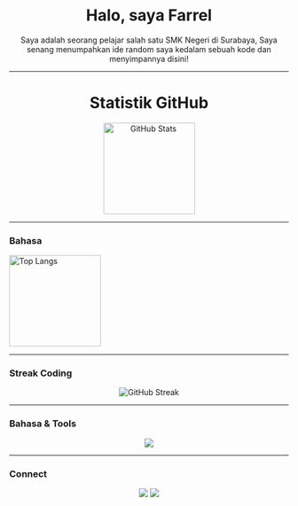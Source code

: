 <!-- Profil README Keren by Farrel -->

<h1 align="center">Halo, saya Farrel</h1>
<p align="center">Saya adalah seorang pelajar salah satu SMK Negeri di Surabaya, Saya senang menumpahkan ide random saya kedalam sebuah kode dan menyimpannya disini!</p>

---

<h1 align="center">Statistik GitHub</h1>

<p align="center">
  <img src="https://github-readme-stats.vercel.app/api?username=Zetus252&show_icons=true&theme=tokyonight" alt="GitHub Stats" height="165"/><br>

---

### Bahasa

  <img src="https://github-readme-stats.vercel.app/api/top-langs/?username=Zetus252&layout=compact&theme=tokyonight" alt="Top Langs" height="165"/>
</p>

---

### Streak Coding
<p align="center">
  <img src="https://streak-stats.demolab.com?user=Zetus252&theme=tokyonight&hide_border=true" alt="GitHub Streak"/>
</p>

---

### Bahasa & Tools
<p align="center">
  <img src="https://skillicons.dev/icons?i=html,css,js" />
</p>

---

### Connect
<p align="center">
  <a href="https://github.com/Zetus252"><img src="https://img.shields.io/badge/GitHub-222222?style=for-the-badge&logo=github&logoColor=white"/></a>
  <a href="mailto:farrelsk10@gmail.com"><img src="https://img.shields.io/badge/Email-EA4335?style=for-the-badge&logo=gmail&logoColor=white"/></a>
</p>
